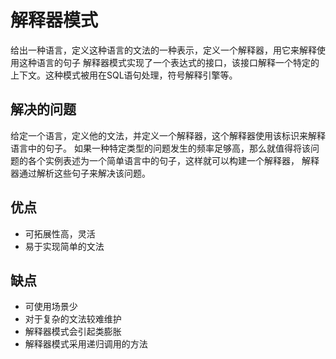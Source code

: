 # 解释器模式
给出一种语言，定义这种语言的文法的一种表示，定义一个解释器，用它来解释使用这种语言的句子
解释器模式实现了一个表达式的接口，该接口解释一个特定的上下文。这种模式被用在SQL语句处理，符号解释引擎等。

## 解决的问题
给定一个语言，定义他的文法，并定义一个解释器，这个解释器使用该标识来解释语言中的句子。
如果一种特定类型的问题发生的频率足够高，那么就值得将该问题的各个实例表述为一个简单语言中的句子，这样就可以构建一个解释器，
解释器通过解析这些句子来解决该问题。

## 优点
- 可拓展性高，灵活
- 易于实现简单的文法

## 缺点
- 可使用场景少
- 对于复杂的文法较难维护
- 解释器模式会引起类膨胀
- 解释器模式采用递归调用的方法